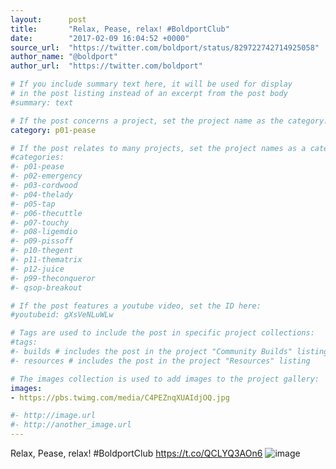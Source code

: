 ```yaml
---
layout:      post
title:       "Relax, Pease, relax! #BoldportClub"
date:        "2017-02-09 16:04:52 +0000"
source_url:  "https://twitter.com/boldport/status/829722742714925058"
author_name: "@boldport"
author_url:  "https://twitter.com/boldport"

# If you include summary text here, it will be used for display
# in the post listing instead of an excerpt from the post body
#summary: text

# If the post concerns a project, set the project name as the category:
category: p01-pease

# If the post relates to many projects, set the project names as a categories array:
#categories:
#- p01-pease
#- p02-emergency
#- p03-cordwood
#- p04-thelady
#- p05-tap
#- p06-thecuttle
#- p07-touchy
#- p08-ligemdio
#- p09-pissoff
#- p10-thegent
#- p11-thematrix
#- p12-juice
#- p99-theconqueror
#- qsop-breakout

# If the post features a youtube video, set the ID here:
#youtubeid: gXsVeNLuWLw

# Tags are used to include the post in specific project collections:
#tags:
#- builds # includes the post in the project "Community Builds" listing
#- resources # includes the post in the project "Resources" listing

# The images collection is used to add images to the project gallery:
images:
- https://pbs.twimg.com/media/C4PEZnqXUAIdjOQ.jpg

#- http://image.url
#- http://another_image.url
---
```


Relax, Pease, relax! #BoldportClub https://t.co/QCLYQ3AOn6
![image](https://pbs.twimg.com/media/C4PEZnqXUAIdjOQ.jpg)


